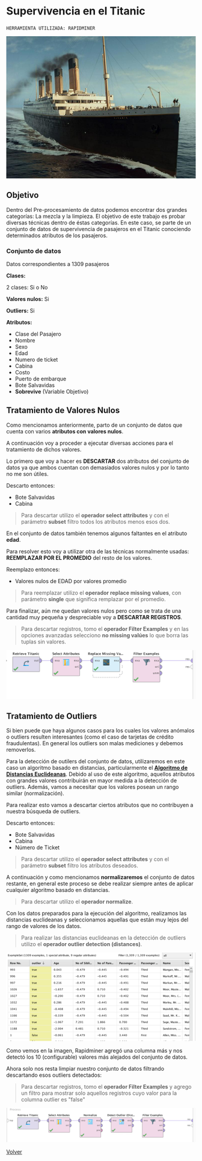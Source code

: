 
# Supervivencia en el Titanic	

`HERRAMIENTA UTILIZADA: RAPIDMINER`


![](./Interior3.jpg)

## Objetivo

Dentro del Pre-procesamiento de datos podemos encontrar dos grandes categorías:
La mezcla y la limpieza.
El objetivo de este trabajo es probar diversas técnicas dentro de éstas categorías.
En este caso, se parte de un conjunto de datos de supervivencia de pasajeros en el Titanic conociendo determinados atributos de los pasajeros.


### Conjunto de datos

Datos correspondientes a 1309 pasajeros

**Clases:**

2 clases: Si o No

**Valores nulos:**
Si

**Outliers:**
Si

**Atributos:**
                
+ Clase del Pasajero
+ Nombre
+ Sexo
+ Edad
+ Numero de ticket
+ Cabina
+ Costo
+ Puerto de embarque
+ Bote Salvavidas
+ **Sobrevive** (Variable Objetivo)


## Tratamiento de Valores Nulos

Como mencionamos anteriormente, parto de un conjunto de datos que cuenta con varios **atributos con valores nulos**.

A continuación voy a proceder a ejecutar diversas acciones para el tratamiento de dichos valores.

Lo primero que voy a hacer es **DESCARTAR** dos atributos del conjunto de datos ya que ambos cuentan con demasiados valores nulos y por lo tanto no me son útiles. 

Descarto entonces:

+ Bote Salvavidas
+ Cabina

> Para descartar utilizo el **operador select attributes** y con el parámetro **subset** filtro todos los atributos menos esos dos.

En el conjunto de datos también tenemos algunos faltantes en el atributo **edad**.

Para resolver esto voy a utilizar otra de las técnicas normalmente usadas: **REEMPLAZAR POR EL PROMEDIO** del resto de los valores.

Reemplazo entonces:

+ Valores nulos de EDAD por valores promedio

> Para reemplazar utilizo el **operador replace missing values**, con parámetro **single** que significa remplazar por el promedio.

Para finalizar, aún me quedan valores nulos pero como se trata de una cantidad muy pequeña y despreciable voy a **DESCARTAR REGISTROS**.

> Para descartar registros, tomo el **operador Filter Examples** y en las opciones avanzadas selecciono **no missing valúes** lo que borra las tuplas sin valores.

![](./mis.png)

## Tratamiento de Outliers

Si bien puede que haya algunos casos para los cuales los valores anómalos o outliers resulten interesantes (como el caso de tarjetas de crédito fraudulentas). En general los outliers son malas mediciones y debemos removerlos.

Para la detección de outilers del conjunto de datos, utilizaremos en este caso un algoritmo basado en distancias, particularmente el [**Algoritmo de Distancias Euclideanas**](./Euclidean.md). Debido al uso de este algoritmo, aquellos atributos con grandes valores contribuirán en mayor medida a la detección de outliers. Además, vamos a necesitar que los valores posean un rango similar (normalización).

Para realizar esto vamos a descartar ciertos atributos que no contribuyen a nuestra búsqueda de outliers.

Descarto entonces:

+ Bote Salvavidas
+ Cabina
+ Número de Ticket

> Para descartar utilizo el **operador select attributes** y con el parámetro **subset** filtro los atributos deseados.

A continuación y como mencionamos **normalizaremos** el conjunto de datos restante, en general este proceso se debe realizar siempre antes de aplicar cualquier algoritmo basado en distancias.

> Para descartar utilizo el **operador normalize**.

Con los datos preparados para la ejecución del algoritmo, realizamos las distancias euclideanas y seleccionamos aquellas que están muy lejos del rango de valores de los datos.

> Para realizar las distancias euclideanas en la detección de outliers utilizo el **operador outlier detection (distances)**.

![](./out.png)

Como vemos en la imagen, Rapidminer agregó una columna más y nos detectó los 10 (configurable) valores más alejados del conjunto de datos.

Ahora solo nos resta limpiar nuestro conjunto de datos filtrando descartando esos outliers detectados:

> Para descartar registros, tomo el **operador Filter Examples** y agrego un filtro para mostrar solo aquellos registros cuyo valor para la columna outlier es "false"

![](./outfin.png)










[Volver](./../README.md)
